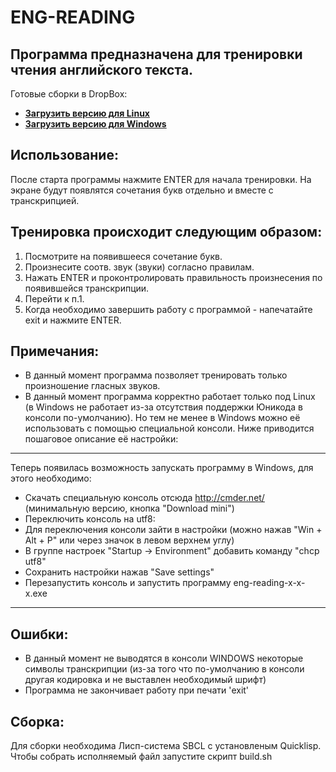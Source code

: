 ﻿ENG-READING
===========
Программа предназначена для тренировки чтения английского текста.
-------------------

Готовые сборки в DropBox:
 
- **[Загрузить версию для Linux](https://www.dropbox.com/s/wu65bj16fvdkjnd/eng-reading-0-0-1.elf?dl=0)**
- **[Загрузить версию для Windows](https://www.dropbox.com/s/9oqsbzptkf1nrhm/eng-reading-0-0-2.exe?dl=0)**

Использование:
-------------------
После старта программы нажмите ENTER для начала тренировки.
На экране будут появлятся сочетания букв отдельно и вместе с транскрипцией.

Тренировка происходит следующим образом:
-------------------------------------------
1. Посмотрите на появившееся сочетание букв.
2. Произнесите соотв. звук (звуки) согласно правилам.
3. Нажать ENTER и проконтролировать правильность произнесения по появившейся транскрипции.
4. Перейти к п.1.
5. Когда необходимо завершить работу с программой - напечатайте exit и нажмите ENTER.

Примечания:
---------------
 - В данный момент программа позволяет тренировать только произношение гласных звуков.
 - В данный момент программа корректно работает только под Linux (в Windows не работает из-за отсутствия поддержки Юникода в консоли по-умолчанию). Но тем не менее в Windows можно её использовать с помощью специальной консоли. Ниже приводится пошаговое описание её настройки:

-------------------------

Теперь появилась возможность запускать программу в Windows, для этого необходимо:
- Скачать специальную консоль отсюда http://cmder.net/ (минимальную версию, кнопка "Download mini")
- Переключить консоль на utf8:
- Для переключения консоли зайти в настройки (можно нажав "Win + Alt + P" или через значок в левом верхнем углу)
- В группе настроек "Startup -> Environment" добавить команду "chcp utf8"
- Сохранить настройки нажав "Save settings"
- Перезапустить консоль и запустить программу eng-reading-x-x-x.exe

--------------------------


Ошибки:
----------------
 - В данный момент не выводятся в консоли WINDOWS некоторые символы транскрипции (из-за того что по-умолчанию в консоли другая кодировка и не выставлен необходимый шрифт)
 - Программа не закончивает работу при печати 'exit'

Сборка:
-------
Для сборки необходима Лисп-система SBCL с установленым Quicklisp.
Чтобы собрать исполняемый файл запустите скрипт build.sh
